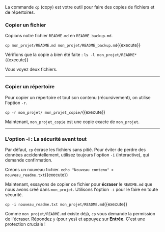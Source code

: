 La commande `cp` (copy) est votre outil pour faire des copies de fichiers et de répertoires.

### Copier un fichier

Copions notre fichier `README.md` en `README_backup.md`.

`cp mon_projet/README.md mon_projet/README_backup.md`{{execute}}

Vérifions que la copie a bien été faite :
`ls -l mon_projet/README*`{{execute}}

Vous voyez deux fichiers.

---

### Copier un répertoire

Pour copier un répertoire et tout son contenu (récursivement), on utilise l'option `-r`.

`cp -r mon_projet/ mon_projet_copie/`{{execute}}

Maintenant, `mon_projet_copie` est une copie exacte de `mon_projet`.

---

### L'option -i : La sécurité avant tout

Par défaut, `cp` écrase les fichiers sans pitié. Pour éviter de perdre des données accidentellement, utilisez toujours l'option `-i` (interactive), qui demande confirmation.

Créons un nouveau fichier.
`echo "Nouveau contenu" > nouveau_readme.txt`{{execute}}

Maintenant, essayons de copier ce fichier pour **écraser** le `README.md` que nous avons créé dans `mon_projet`. Utilisons l'option `-i` pour le faire en toute sécurité.

`cp -i nouveau_readme.txt mon_projet/README.md`{{execute}}

Comme `mon_projet/README.md` existe déjà, `cp` vous demande la permission de l'écraser. Répondez `y` (pour yes) et appuyez sur **Entrée**. C'est une protection cruciale !